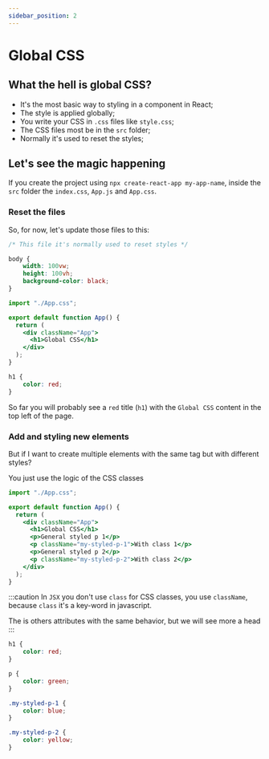 ```yaml
---
sidebar_position: 2
---
```


# Global CSS

## What the hell is global CSS?

- It's the most basic way to styling in a component in React;
- The style is applied globally;
- You write your CSS in `.css` files like `style.css`;
- The CSS files most be in the `src` folder;
- Normally it's used to reset the styles;

## Let's see the magic happening

If you create the project using `npx create-react-app my-app-name`, inside the `src` folder the `index.css`, `App.js` and `App.css`.

### Reset the files

So, for now, let's update those files to this:

```css title="index.css" showLineNumbers
/* This file it's normally used to reset styles */

body {
	width: 100vw;
	height: 100vh;
	background-color: black;
}
```

```jsx title="App.js" showLineNumbers
import "./App.css";

export default function App() {
  return (
    <div className="App">
      <h1>Global CSS</h1>
    </div>
  );
}
```

```css title="App.css" showLineNumbers
h1 {
	color: red;
}
```

So far you will probably see a `red` title (`h1`) with the `Global CSS` content in the top left of the page.

### Add and styling new elements

But if I want to create multiple elements with the same tag but with different styles?

You just use the logic of the CSS classes

```jsx title="App.js" showLineNumbers {7-10}
import "./App.css";

export default function App() {
  return (
    <div className="App">
      <h1>Global CSS</h1>
	  <p>General styled p 1</p>
	  <p className="my-styled-p-1">With class 1</p>
	  <p>General styled p 2</p>
	  <p className="my-styled-p-2">With class 2</p>
    </div>
  );
}
```

:::caution
In `JSX` you don't use `class` for CSS classes, you use `className`, because `class` it's a key-word in javascript.

The is others attributes with the same behavior, but we will see more a head
:::

```css title="App.css" showLineNumbers {5-15}
h1 {
	color: red;
}

p {
	color: green;
}

.my-styled-p-1 {
	color: blue;
}

.my-styled-p-2 {
	color: yellow;
}
```
